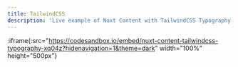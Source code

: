 ```yaml
---
title: TailwindCSS
description: 'Live example of Nuxt Content with TailwindCSS Typography plugin on CodeSandbox.'
---
```


:iframe{:src="https://codesandbox.io/embed/nuxt-content-tailwindcss-typography-xq04z?hidenavigation=1&theme=dark" width="100%" height="500px"}
